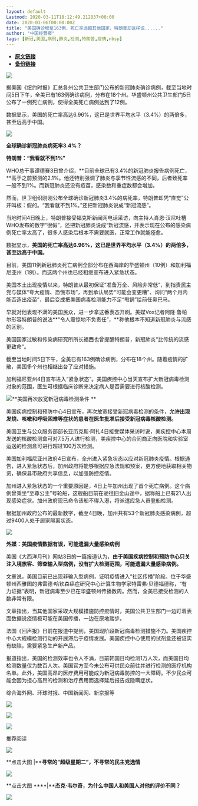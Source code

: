 ```yaml
---
layout: default
Lastmod: 2020-03-11T18:12:49.212837+00:00
date: 2020-03-06T00:00:00Z
title: "美国确诊增至163例，死亡率远超其他国家，特朗普却这样说......"
author: "中国经营报"
tags: [新冠,美国,病例,肺炎,检测,特朗普,疫情,nbsp]
---
```


* [**原文链接**](https://mp.weixin.qq.com/s/jdPoXIISTPrclj1flMYVxQ)
* [**备份链接**](http://archive.is/eMM7b)


  

![](/images/post/5fdb3f87f44cf8ae08d41ad1e0b84841.jpg)

据美国《纽约时报》汇总各州公共卫生部门公布的新冠肺炎确诊病例，截至当地时间5日下午，全美已有163例确诊病例，分布在18个州。华盛顿州公共卫生部门5日公布了一例死亡病例，使得全美死亡病例达到了12例。

  

数据显示，美国的死亡率高达6.96%，这已是世界平均水平（3.4%）的两倍多，甚至远高于中国。

  

![](/images/post/bc3576ff279d80264ac4f6d7a60432f9.jpg)

**全球确诊新冠肺炎病死率3.4%？**

**特朗普：“我看就不到1%”**

  

WHO总干事谭德赛3日曾介绍，**目前全球已有3.4%的新冠肺炎报告病例死亡，**高于之前预测的2.1%。他还特别强调了肺炎与季节性流感的不同，后者致死率一般不到1%。而新冠肺炎还没有疫苗，感染数和重症数都会增加。

  

然而，世卫组织刚刚公布全球确诊新冠肺炎3.4%的病死率，特朗普却凭“直觉”公开叫板：假的。“我看就不到1%。”还把新冠肺炎说成“新冠流感”。

  

当地时间4日晚上，特朗普接受福克斯新闻网电话采访，向主持人肖恩·汉尼吐槽WHO发布的数字“很假”，还把新冠肺炎说成“新冠流感，并表示现在公布的感染病例死亡率太高了，很多人感染后根本不需要就医，正常工作就能痊愈。

  

数据显示，**美国的死亡率高达6.96%，这已是世界平均水平（3.4%）的两倍多，甚至远高于中国。**

目前，美国11例新冠肺炎死亡病例全部分布在西海岸的华盛顿州（10例）和加利福尼亚州（1例）。而这两个州也已经相继宣布进入紧急状态。

  

美国本土出现疫情以来，特朗普从最初保证“准备万全、风险非常低”，到指责民主党与媒体“夸大疫情、恐慌市场”，再到承认局势“可能会变更糟”、询问“两个月内能否造出疫苗”，最后变成把美国病毒检测能力不足“甩锅”给前任奥巴马。

  

早就对他表现不满的美国民众，进一步拿这番表态开刷。美媒Vox记者阿隆·鲁帕尔形容特朗普的说法**“令人震惊地不负责任”，**称他根本不知道新冠肺炎与流感的区别。

  

美国国家过敏和传染病研究所所长福西也曾提醒特朗普，新冠肺炎“比传统的流感更致命”。

  

截至当地时间5日下午，全美已有163例确诊病例，分布在18个州。随着疫情的扩散，美国多个州也相继出台了应对措施。

  

加利福尼亚州4日宣布进入“紧急状态”。美国疾控中心当天宣布扩大新冠病毒检测对象的范围，医生可根据临床诊断来决定病人是否需要进行核酸检测。

  

![](/images/post/bc3576ff279d80264ac4f6d7a60432f9.jpg)**美国再次放宽新冠病毒检测条件 **

  

美国疾病控制和预防中心4日宣布，再次放宽接受新冠病毒检测的条件，**允许出现发烧、咳嗽和呼吸困难等症状的患者在医生批准后接受新冠病毒核酸检测。**

  

美国卫生与公众服务部部长亚历克斯·阿扎4日接受媒体采访时说，美疾控中心本周发送的核酸检测盒可对7.5万人进行检测，美疾控中心的合同商正向医院和实验室运送的检测盒可进行超过100万次检测。

  

美国加利福尼亚州政府4日宣布，全州进入紧急状态以应对新冠肺炎疫情。根据通告，进入紧急状态后，加州政府将能够根据应急法规和预案，更方便地获取相关物资，确保县市政府共享信息，以加强防控疫情。

  

加州进入紧急状态的一个重要原因是，4日上午加州出现了首个死亡病例。这个病例曾乘坐“至尊公主”号轮船，这艘船目前在驶往旧金山途中，据称船上已有21人出现感染症状。加州政府现已命令该船不得入港，将派遣应急人员登船检测。

  

根据加州政府公布的最新数字，截至4日晚，加州共有53个新冠肺炎感染病例，超过9400人处于居家隔离状态。

  

![](/images/post/bc3576ff279d80264ac4f6d7a60432f9.jpg)

**外媒：美国疫情数据有误，可能遗漏大量感染病例**

  

美国《大西洋月刊》网站3日的一篇报道认为，**由于美国疾病控制和预防中心只关注入境旅客、筛查输入型病例，没有扩大检测范围，可能遗漏大量感染病例。**

文章说，美国目前已出现非输入型病例，证明疫情进入“社区传播”阶段。位于华盛顿州西雅图的弗雷德·哈钦森癌症研究中心计算生物学家特雷弗·贝德福德称，“有力证据”表明，新冠病毒至少已在华盛顿州传播数周。然而，全美已接受检测的人数非常有限。

文章指出，当其他国家采取大规模措施防控疫情时，美国公共卫生部门一边盯着表面数据说疫情极可能在美国传播，一边在原地踏步。

法国《回声报》日前在报道中提到，美国现阶段新冠病毒检测措施不力。美国疾控中心大规模检测行动的开展滞后于疫情发展。美国疾控中心使用的试剂盒还被证实有缺陷，需要紧急生产新产品。

报道指出，美国的检测效率也令人不满，目前韩国日均检测1万人次，而美国日均检测数量仅为数百人次。美国官方至今未公布可供民众前往并进行检测的医疗机构名单。此外，美国高昂的医疗费用可能成为新冠病毒防控的一大障碍。不少民众可能会因为担心高昂的检测和治疗费用而选择延后报告或隐瞒症状。

综合海外网、环球时报、中国新闻网、新京报等

[![](/images/post/c2249a13ced555acfcf85a0a1f9aea19.jpg)](https://e.vhall.com/subject/view/599011308)

[![](/images/post/00b20e8ffaf8ff0b29f2cbf7609e133a.jpg)](https://shop45422698.m.youzan.com/wscshop/showcase/homepage?kdt_id=45230530&sf=wx_sm&is_share=1&from_uuid=7d0e9114-2a99-7d23-8c41-a2469d1eb731&atr_ps=undefined&redirect_count=1)  

  

![](/images/post/43b7a57fd045be64890b8526d60a1277.jpg)

  

推荐阅读

[![](/images/post/781f9e545c4241204f4b9567a7ef0f8d.jpg)](http://mp.weixin.qq.com/s?__biz=MjA5NTMyOTMwMQ==&mid=2651972318&idx=1&sn=46d442bdcea7e69689dfc283c18c26d5&chksm=4f3e85a478490cb2130d967ae94101bfa5f1672ff17429a16ba4045c3fa66abca8bd892a4088&scene=21#wechat_redirect)

**点击大图 |****寻常的“超级星期二”，不寻常的民主党选情**  

  

[![](/images/post/77cf55ba5443ab6e69128243cdfa4953.jpg)](http://mp.weixin.qq.com/s?__biz=MjA5NTMyOTMwMQ==&mid=2651972386&idx=1&sn=57e461b55ad5eb889c4d40e35b437dfe&chksm=4f3e845878490d4e739c9eacc7a606c2468f798b0bd04f7a430c0ca740cff1bc24422d5a7b08&scene=21#wechat_redirect)

**点击大图 ****|****杰克·韦尔奇，为什么中国人和美国人对他的评价不同？**  

  

![](/images/post/f3501c0a0df0124df45b227b216c07a4.jpg)

